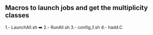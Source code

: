 ## Macros to launch jobs and get the multiplicity classes

1.- LaunchAll.sh :arrow_right: 
2.- RunAll.sh
3.- config_1.sh
4.- hadd.C
